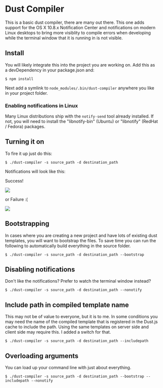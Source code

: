 # Dust Compiler
This is a basic dust compiler, there are many out there. This one adds support
for the OS X 10.8.x Notification Center and notifications on modern Linux
desktops to bring more visiblity to compile errors when developing while the
terminal window that it is running in is not visible.


## Install
You will likely integrate this into the project you are working on.  Add this
as a devDependency in your package.json and:

    $ npm install

Next add a symlink to `node_modules/.bin/dust-compiler` anywhere you like in
your project folder.


### Enabling notifications in Linux
Many Linux distributions ship with the `notify-send` tool already installed.
If not, you will need to install the "libnotify-bin" (Ubuntu) or "libnotify"
(RedHat / Fedora) packages.


## Turning it on
To fire it up just do this:

    $ ./dust-compiler -s source_path -d destination_path

Notifications will look like this:

Success!

![](http://grab.by/jrgo)

or Failure :(

![](http://grab.by/jrh4)


## Bootstrapping
In cases where you are creating a new project and have lots of existing dust
templates, you will want to bootstrap the files.  To save time you can run
the following to automatically build everything in the source folder.

    $ ./dust-compiler -s source_path -d destination_path --bootstrap


## Disabling notifications
Don't like the notifications?  Prefer to watch the terminal window instead?

    $ ./dust-compiler -s source_path -d destination_path --nonotify


## Include path in compiled template name
This may not be of value to everyone, but it is to me.  In some conditions you
may need the name of the compiled template that is registered in the Dust.js
cache to include the path.  Using the same templates on server side and client
side may require this.  I added a switch for that.

    $ ./dust-compiler -s source_path -d destination_path --includepath


## Overloading arguments
You can load up your command line with just about everything.

    $ ./dust-compiler -s source_path -d destination_path --bootstrap --includepath --nonotify


